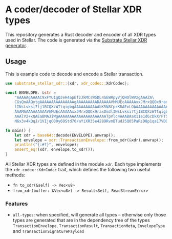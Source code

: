 # A coder/decoder of Stellar XDR types

This repository generates a Rust decoder and encoder of all XDR types used in Stellar. The code is generated via the [Substrate Stellar XDR generator](`https://github.com/pendulum-chain/substrate-stellar-xdr-generator`).

## Usage

This is example code to decode and encode a Stellar transaction.

```rust
use substrate_stellar_xdr::{xdr, xdr_codec::XdrCodec};

const ENVELOPE: &str =
    "AAAAAgAAAAC9xFYU1gQJeH4apEfzJkMCsW5DL4GEWRpyVjQHOlWVzgAAAZA\
    CGsQoAAQytgAAAAAAAAAAAAAAAgAAAAAAAAADAAAAAVhMUEcAAAAAxxJMrxQQOx9raxDm3\
    lINsLvksi7tj1BCQXzWTtqigbgAAAAAAAAAAAbK5N8CprKDAExLQAAAAAAAAAAAAAAAAAA\
    AAAMAAAAAAAAAAVhMUEcAAAAAxxJMrxQQOx9raxDm3lINsLvksi7tj1BCQXzWTtqigbgAA\
    AAAlV2+xQAEaBMAJiWgAAAAAAAAAAAAAAAAAAAAATpVlc4AAABAaX11e1dGcDkXrFT5s3Q\
    N6x3v4kQqJ/1VIjqO00y6OStd70/aYiXR35e4289RvmBTudJ5Q05PaRsD8p1qa17VDQ==";

fn main() {
    let xdr = base64::decode(ENVELOPE).unwrap();
    let envelope = xdr::TransactionEnvelope::from_xdr(&xdr).unwrap();
    println!("{:#?}", envelope);
    assert_eq!(xdr, envelope.to_xdr());
}
```

All Stellar XDR types are defined in the module `xdr`. Each type implements the `xdr_codex::XdrCodec` trait, which defines the following two useful methods:

- `fn to_xdr(&self) -> Vec<u8>`
- `from_xdr(buffer: &Vec<u8>) -> Result<Self, ReadStreamError>`

### Features

- `all-types`: when specified, will generate all types – otherwise only those types are generated that are in the dependency tree of the types `TransactionEnvelope`, `TransactionResult`, `TransactionMeta`, `EnvelopeType` and `TransactionSignaturePayload`
